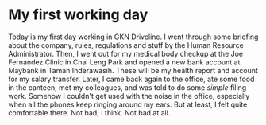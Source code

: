 My first working day
===

Today is my first day working in GKN Driveline. I went through some briefing about the company, rules, regulations and stuff by the Human Resource Administrator. Then, I went out for my medical body checkup at the Joe Fernandez Clinic in Chai Leng Park and opened a new bank account at Maybank in Taman Inderawasih. These will be my health report and account for my salary transfer. Later, I came back again to the office, ate some food in the canteen, met my colleagues, and was told to do some *simple* filing work. Somehow I couldn't get used with the noise in the office, especially when all the phones keep ringing around my ears. But at least, I felt quite comfortable there. Not bad, I think. Not bad at all.